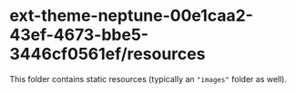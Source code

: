 # ext-theme-neptune-00e1caa2-43ef-4673-bbe5-3446cf0561ef/resources

This folder contains static resources (typically an `"images"` folder as well).
